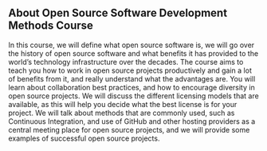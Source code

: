 ## About Open Source Software Development Methods Course

In this course, we will define what open source software is, we will go over the history of open source software and what benefits it has provided to the world’s technology infrastructure over the decades. The course aims to teach you how to work in open source projects productively and gain a lot of benefits from it, and really understand what the advantages are. You will learn about collaboration best practices, and how to encourage diversity in open source projects. We will discuss the different licensing models that are available, as this will help you decide what the best license is for your project. We will talk about methods that are commonly used, such as Continuous Integration, and use of GitHub and other hosting providers as a central meeting place for open source projects, and we will provide some examples of successful open source projects.

